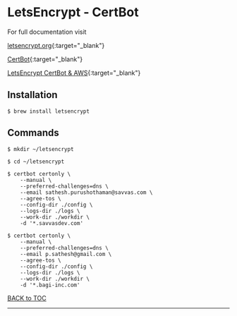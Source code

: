 # LetsEncrypt - CertBot

For full documentation visit 

[letsencrypt.org](https://letsencrypt.org/){:target="_blank"}

[CertBot](https://certbot.eff.org/){:target="_blank"}

[LetsEncrypt CertBot & AWS](https://itnext.io/using-letsencrypt-ssl-certificates-in-aws-certificate-manager-c2bc3c6ae10){:target="_blank"}


## Installation

    $ brew install letsencrypt

## Commands
    
	$ mkdir ~/letsencrypt
	
	$ cd ~/letsencrypt
	
	$ certbot certonly \
    	--manual \
    	--preferred-challenges=dns \
    	--email sathesh.purushothaman@savvas.com \
    	--agree-tos \
    	--config-dir ./config \
    	--logs-dir ./logs \
    	--work-dir ./workdir \
    	-d '*.savvasdev.com'

	$ certbot certonly \
		--manual \
		--preferred-challenges=dns \
		--email p.sathesh@gmail.com \
		--agree-tos \
		--config-dir ./config \
		--logs-dir ./logs \
		--work-dir ./workdir \
		-d '*.bagi-inc.com'
		


[BACK to TOC](../../README.md)

----------